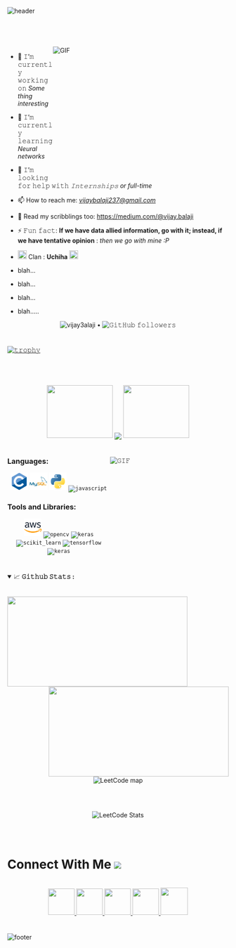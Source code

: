 ![header](https://github.com/Vijay3alaji/img/blob/main/Game%20Day%20Livestream%20(1).png)

<h1 align="center">
   <a target="_blank">
  </a>
  <a target="_blank">
  </a>
</h1>
<br/>
<br/>
<a target="_blank">
  <img align="right" height="300" width="400" alt="GIF" src="https://media.giphy.com/media/MKorKFj0Muz4P0CI7D/giphy.gif?cid=ecf05e471mhb2mai0ogy96e9sunhd6gjslvud3hv4ux46xbh&rid=giphy.gif&ct=g">
</a>

- 🔭 𝙸’𝚖 𝚌𝚞𝚛𝚛𝚎𝚗𝚝𝚕𝚢 𝚠𝚘𝚛𝚔𝚒𝚗𝚐 𝚘𝚗 *Some thing interesting*
- 🌱 𝙸’𝚖 𝚌𝚞𝚛𝚛𝚎𝚗𝚝𝚕𝚢 𝚕𝚎𝚊𝚛𝚗𝚒𝚗𝚐 *Neural networks*
- 🤔 𝙸’𝚖 𝚕𝚘𝚘𝚔𝚒𝚗𝚐 𝚏𝚘𝚛 𝚑𝚎𝚕𝚙 𝚠𝚒𝚝𝚑 *𝙸𝚗𝚝𝚎𝚛𝚗𝚜𝚑𝚒𝚙𝚜 or full-time*
- 📫 How to reach me: *vijaybalaji237@gmail.com*
- 📑 Read my scribblings too: https://medium.com/@vijay.balaji

- ⚡ 𝙵𝚞𝚗 𝚏𝚊𝚌𝚝: **If we have data allied information, go with it; instead, if we have tentative opinion** : *then we go with mine :P*
- <img src="https://github.com/Vijay3alaji/img/blob/main/house.png" width="20px" height="20px"/> Clan : **Uchiha** <img width="20px" height="20px" src="https://github.com/Vijay3alaji/img/blob/main/pngwing.com%20(1).png">
- blah...
- blah...
- blah...
- blah.....

  

<p align="center"> 
  <img src="https://komarev.com/ghpvc/?username=vijay3alaji&label=Profile%20views&color=0e75b6&style=flat" alt="vijay3alaji" /> • 
  <img alt="𝙶𝚒𝚝𝙷𝚞𝚋 𝚏𝚘𝚕𝚕𝚘𝚠𝚎𝚛𝚜" src="https://img.shields.io/github/followers/Vijay3alaji?label=Followers&style=social">
</p>

#
[![𝚝𝚛𝚘𝚙𝚑𝚢](https://github-profile-trophy.vercel.app/?username=Vijay3alaji&column=8&margin-w=15&margin-h=15&no-bg=true&no-frame=true&theme=juicyfresh)](https://github.com/Vijay3alaji)

#
<br>
<p align="center">
  <a>
    <img height="120" width="150" src="https://github.com/Vijay3alaji/img/blob/main/left.png">
    <img align="center" src="https://github-readme-streak-stats.herokuapp.com/?user=Vijay3alaji&theme=dark&hide_border=true"/>
    <img height="120" width="150" src="https://github.com/Vijay3alaji/img/blob/main/right1.png">
  </a>
</p>

#

<a target="_blank"><img align="right" height="220" width="270" alt="𝙶𝙸𝙵" src=https://github.com/Vijay3alaji/img/blob/main/giphy%20(1).gif></a>


<div>
   <h3>Languages:</h3>
</div>
<div align = "center">
<code><img height="40" width="40" src="https://raw.githubusercontent.com/devicons/devicon/master/icons/c/c-original.svg" alt="c"></code>
<code><img height="40" width="40" src="https://raw.githubusercontent.com/devicons/devicon/master/icons/mysql/mysql-original-wordmark.svg" alt="MySQL"></code>
<code><img height="40" width="40" src="https://raw.githubusercontent.com/devicons/devicon/master/icons/python/python-original.svg" alt="python"></code>
<code><img width="48" height="48" src="https://img.icons8.com/fluency/48/javascript.png" alt="javascript"/></code>
</div>


<div>
   <h3>Tools and Libraries:</h3>
</div>
<div align = "center">
<code><img height="40" width="40" src="https://raw.githubusercontent.com/devicons/devicon/master/icons/amazonwebservices/amazonwebservices-original-wordmark.svg" alt="aws"></code>
<code><img height="40" width="40" src="https://www.vectorlogo.zone/logos/opencv/opencv-icon.svg" alt="opencv"></code>
<code><img width="40" height="40" src="https://img.icons8.com/material-outlined/48/000000/keras.png" alt="keras"/></code>
<code><img height="40" width="40" src="https://upload.wikimedia.org/wikipedia/commons/0/05/Scikit_learn_logo_small.svg" alt="scikit_learn"></code>
<code><img height="40" width="40" src="https://www.vectorlogo.zone/logos/tensorflow/tensorflow-icon.svg" alt="tensorflow"></code>
<code><img width="40" height="40" src="https://img.icons8.com/material-outlined/48/000000/keras.png" alt="keras"/></code>
</div>


#
<details open="">
<summary>
  <g-emoji class="g-emoji" alias="chart_with_upwards_trend" fallback-src="https://github.githubassets.com/images/icons/emoji/unicode/1f4c8.png">📈</g-emoji>
  <strong>𝙶𝚒𝚝𝚑𝚞𝚋 𝚂𝚝𝚊𝚝𝚜 : </strong>
</summary>
<br>

<p align="left">
  <a href="https://github.com/Vijay3alaji">
    <img align="center" height="205px" width="410px" src="https://github-readme-stats.vercel.app/api?username=Vijay3alaji&show_icons=true&hide_border=true&title_color=94b4a4&amp&icon_color=FFFFFF&amp&text_color=FFFFFF&amp&bg_color=000000&count_private=true&include_all_commits=true"/>
  </a>
  <a href="https://github.com/Vijay3alaji">
    <img align="right" height="205px" width="410px" src="https://github-readme-stats.vercel.app/api/top-langs/?username=Vijay3alaji&text_color=FFFFFF&bg_color=000000&title_color=94b4a4&langs_count=15&layout=compact&hide_border=true" />
  </a>
</p>
</details>
<br>

<div align="center";>
<p>
  <img src="https://github-readme-activity-graph.vercel.app/graph?username=Vijay3alaji&bg_color=000000&color=b000f0&line=ffffff&point=ae00ff&area=true&hide_border=true" alt="LeetCode map">
</p>
</div>
<br>
<br>



<p align="center">
  <img src="https://leetcard.jacoblin.cool/vijay_579?theme=nord&font=ABeeZee" alt="LeetCode Stats">
</p>
<br>
<br>



<h1>
  Connect With Me
  <a target="_blank">
    <img src="https://github.com/Vijay3alaji/img/blob/main/Handshake.gif" height="25px" style="max-width:100%;">
  </a>
</h1>

<p align="center">
  <br>
  <a href="https://www.linkedin.com/in/vijay-balajim/" target="_blank">
    <code><img height="60" width="60" src="https://raw.githubusercontent.com/rahuldkjain/github-profile-readme-generator/master/src/images/icons/Social/linked-in-alt.svg"></code>
  </a>
  <a href="https://kaggle.com/https://www.kaggle.com/vjiayb" target="_blank">
    <code><img  height="60" width="60" src="https://raw.githubusercontent.com/rahuldkjain/github-profile-readme-generator/master/src/images/icons/Social/kaggle.svg"></code>
  </a>
  <a href="https://www.instagram.com/_.vijayy_/" target="_blank">
    <code><img height="60" width="60" src="https://raw.githubusercontent.com/rahuldkjain/github-profile-readme-generator/master/src/images/icons/Social/instagram.svg"/></code>
  </a>
  <a href="https://twitter.com/vija_y_" target="_blank">
    <code><img height="60" width="60" src="https://raw.githubusercontent.com/rahuldkjain/github-profile-readme-generator/master/src/images/icons/Social/twitter.svg"/></code>
  </a>
  <a href="https://www.hackerrank.com/https://www.hackerrank.com/vijaybalajim">
    <code><img src="https://raw.githubusercontent.com/rahuldkjain/github-profile-readme-generator/master/src/images/icons/Social/hackerrank.svg" height="62" width="62"></code>
  </a>     
</p>


#
![footer](https://github.com/Vijay3alaji/img/blob/main/footer.png)

